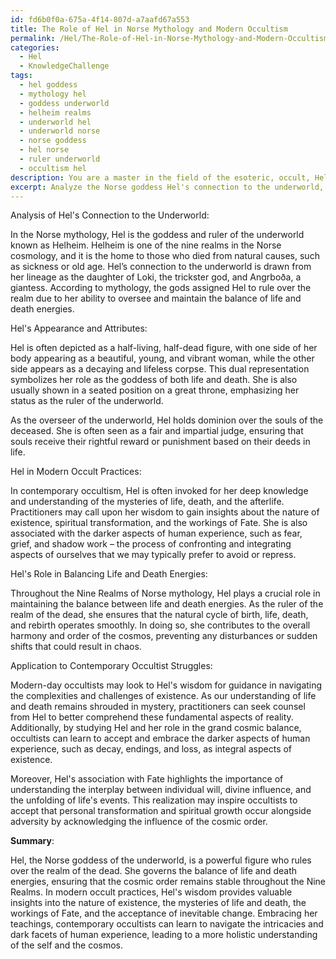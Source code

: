 ```yaml
---
id: fd6b0f0a-675a-4f14-807d-a7aafd67a553
title: The Role of Hel in Norse Mythology and Modern Occultism
permalink: /Hel/The-Role-of-Hel-in-Norse-Mythology-and-Modern-Occultism/
categories:
  - Hel
  - KnowledgeChallenge
tags:
  - hel goddess
  - mythology hel
  - goddess underworld
  - helheim realms
  - underworld hel
  - underworld norse
  - norse goddess
  - hel norse
  - ruler underworld
  - occultism hel
description: You are a master in the field of the esoteric, occult, Hel and Education. You are a writer of tests, challenges, books and deep knowledge on Hel for initiates and students to gain deep insights and understanding from. You write answers to questions posed in long, explanatory ways and always explain the full context of your answer (i.e., related concepts, formulas, examples, or history), as well as the step-by-step thinking process you take to answer the challenges. Be rigorous and thorough, and summarize the key themes, ideas, and conclusions at the end.
excerpt: Analyze the Norse goddess Hel's connection to the underworld, her appearance and attributes, as well as her influence in modern occult practices, and synthesize your understanding into a comprehensive view of her role in balancing life and death energies throughout the nine realms. How does this understanding apply to the contemporary struggles faced by the modern-day occultist?
---
```

Analysis of Hel's Connection to the Underworld:

In the Norse mythology, Hel is the goddess and ruler of the underworld known as Helheim. Helheim is one of the nine realms in the Norse cosmology, and it is the home to those who died from natural causes, such as sickness or old age. Hel’s connection to the underworld is drawn from her lineage as the daughter of Loki, the trickster god, and Angrboða, a giantess. According to mythology, the gods assigned Hel to rule over the realm due to her ability to oversee and maintain the balance of life and death energies.

Hel's Appearance and Attributes:

Hel is often depicted as a half-living, half-dead figure, with one side of her body appearing as a beautiful, young, and vibrant woman, while the other side appears as a decaying and lifeless corpse. This dual representation symbolizes her role as the goddess of both life and death. She is also usually shown in a seated position on a great throne, emphasizing her status as the ruler of the underworld.

As the overseer of the underworld, Hel holds dominion over the souls of the deceased. She is often seen as a fair and impartial judge, ensuring that souls receive their rightful reward or punishment based on their deeds in life.

Hel in Modern Occult Practices:

In contemporary occultism, Hel is often invoked for her deep knowledge and understanding of the mysteries of life, death, and the afterlife. Practitioners may call upon her wisdom to gain insights about the nature of existence, spiritual transformation, and the workings of Fate. She is also associated with the darker aspects of human experience, such as fear, grief, and shadow work – the process of confronting and integrating aspects of ourselves that we may typically prefer to avoid or repress.

Hel's Role in Balancing Life and Death Energies:

Throughout the Nine Realms of Norse mythology, Hel plays a crucial role in maintaining the balance between life and death energies. As the ruler of the realm of the dead, she ensures that the natural cycle of birth, life, death, and rebirth operates smoothly. In doing so, she contributes to the overall harmony and order of the cosmos, preventing any disturbances or sudden shifts that could result in chaos.

Application to Contemporary Occultist Struggles:

Modern-day occultists may look to Hel's wisdom for guidance in navigating the complexities and challenges of existence. As our understanding of life and death remains shrouded in mystery, practitioners can seek counsel from Hel to better comprehend these fundamental aspects of reality. Additionally, by studying Hel and her role in the grand cosmic balance, occultists can learn to accept and embrace the darker aspects of human experience, such as decay, endings, and loss, as integral aspects of existence.

Moreover, Hel's association with Fate highlights the importance of understanding the interplay between individual will, divine influence, and the unfolding of life's events. This realization may inspire occultists to accept that personal transformation and spiritual growth occur alongside adversity by acknowledging the influence of the cosmic order.

**Summary**:

Hel, the Norse goddess of the underworld, is a powerful figure who rules over the realm of the dead. She governs the balance of life and death energies, ensuring that the cosmic order remains stable throughout the Nine Realms. In modern occult practices, Hel's wisdom provides valuable insights into the nature of existence, the mysteries of life and death, the workings of Fate, and the acceptance of inevitable change. Embracing her teachings, contemporary occultists can learn to navigate the intricacies and dark facets of human experience, leading to a more holistic understanding of the self and the cosmos.
